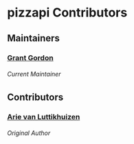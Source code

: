 # pizzapi Contributors

## Maintainers

### [Grant Gordon](https://github.com/gamagori)
###### Current Maintainer

## Contributors

### [Arie van Luttikhuizen](https://github.com/aluttik)
###### Original Author
